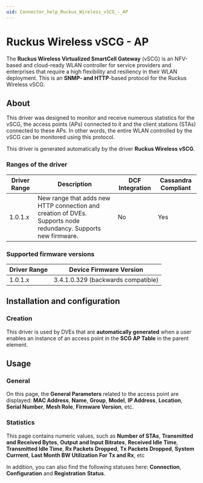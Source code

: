 ```yaml
---
uid: Connector_help_Ruckus_Wireless_vSCG_-_AP
---
```


# Ruckus Wireless vSCG - AP

The **Ruckus Wireless Virtualized SmartCell Gateway** (vSCG) is an NFV-based and cloud-ready WLAN controller for service providers and enterprises that require a high flexibility and resiliency in their WLAN deployment. This is an **SNMP- and HTTP**-based protocol for the Ruckus Wireless vSCG.

## About

This driver was designed to monitor and receive numerous statistics for the vSCG, the access points (APs) connected to it and the client stations (STAs) connected to these APs. In other words, the entire WLAN controlled by the vSCG can be monitored using this protocol.

This driver is generated automatically by the driver **Ruckus Wireless vSCG**.

### Ranges of the driver

| **Driver Range** | **Description**                                                                                                | **DCF Integration** | **Cassandra Compliant** |
|------------------|----------------------------------------------------------------------------------------------------------------|---------------------|-------------------------|
| 1.0.1.x          | New range that adds new HTTP connection and creation of DVEs. Supports node redundancy. Supports new firmware. | No                  | Yes                     |

### Supported firmware versions

| **Driver Range** | **Device Firmware Version**        |
|------------------|------------------------------------|
| 1.0.1.x          | 3.4.1.0.329 (backwards compatible) |

## Installation and configuration

### Creation

This driver is used by DVEs that are **automatically generated** when a user enables an instance of an access point in the **SCG AP Table** in the parent element.

## Usage

### General

On this page, the **General Parameters** related to the access point are displayed: **MAC Address**, **Name**, **Group**, **Model**, **IP Address**, **Location**, **Serial Number**, **Mesh Role**, **Firmware Version**, etc.

### Statistics

This page contains numeric values, such as **Number of STAs**, **Transmitted and Received Bytes**, **Output and Input Bitrates**, **Received Idle Time**, **Transmitted Idle Time**, **Rx Packets Dropped**, **Tx Packets Dropped**, **System Currrent**, **Last Month BW Utilization For Tx and Rx**, etc

In addition, you can also find the following statuses here: **Connection**, **Configuration** and **Registration** **Status**.
